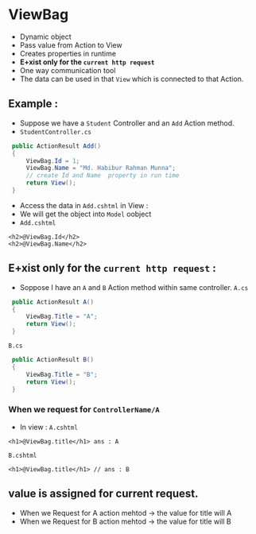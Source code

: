# ViewBag
- Dynamic object
- Pass value from Action to View
- Creates properties in runtime
- **E+xist only for the `current http request`**
- One way communication tool
- The data can be used in that `View` which is connected to that Action.

## Example : 
- Suppose we have a `Student` Controller and an `Add` Action method.
- `StudentController.cs`
```csharp
 public ActionResult Add()
 {
     ViewBag.Id = 1; 
     ViewBag.Name = "Md. Habibur Rahman Munna";
     // create Id and Name  property in run time
     return View();
 }
```
- Access the data in `Add.cshtml` in View :
- We will get the object into `Model` oobject
- `Add.cshtml`
```Add.cshtml
<h2>@ViewBag.Id</h2>
<h2>@ViewBag.Name</h2>
```

## **E+xist only for the `current http request`** :
- Soppose I have an `A` and `B` Action method within same controller.
`A.cs`
```cs
 public ActionResult A()
 {
     ViewBag.Title = "A";  
     return View();
 }
```
`B.cs`
```cs
 public ActionResult B()
 {
     ViewBag.Title = "B";  
     return View();
 }
```
### When we request for `ControllerName/A`
- In view :
`A.cshtml`
```cshtml
<h1>@ViewBag.title</h1> ans : A
```

`B.cshtml`
```cshtml
<h1>@ViewBag.title</h1> // ans : B
```
## value is assigned for current request.
- When we Request for A action mehtod -> the value for title will A
- When we Request for B action mehtod -> the value for title will B
